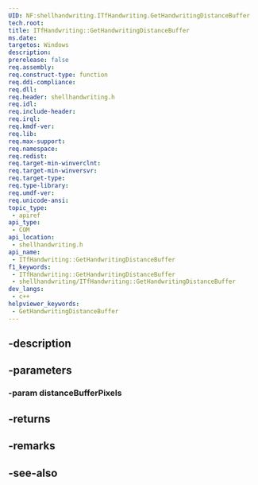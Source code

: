 ```yaml
---
UID: NF:shellhandwriting.ITfHandwriting.GetHandwritingDistanceBuffer
tech.root: 
title: ITfHandwriting::GetHandwritingDistanceBuffer
ms.date: 
targetos: Windows
description: 
prerelease: false
req.assembly: 
req.construct-type: function
req.ddi-compliance: 
req.dll: 
req.header: shellhandwriting.h
req.idl: 
req.include-header: 
req.irql: 
req.kmdf-ver: 
req.lib: 
req.max-support: 
req.namespace: 
req.redist: 
req.target-min-winverclnt: 
req.target-min-winversvr: 
req.target-type: 
req.type-library: 
req.umdf-ver: 
req.unicode-ansi: 
topic_type:
 - apiref
api_type:
 - COM
api_location:
 - shellhandwriting.h
api_name:
 - ITfHandwriting::GetHandwritingDistanceBuffer
f1_keywords:
 - ITfHandwriting::GetHandwritingDistanceBuffer
 - shellhandwriting/ITfHandwriting::GetHandwritingDistanceBuffer
dev_langs:
 - c++
helpviewer_keywords:
 - GetHandwritingDistanceBuffer
---
```


## -description

## -parameters

### -param distanceBufferPixels

## -returns

## -remarks

## -see-also

